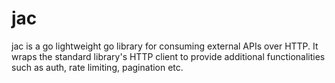 # jac

jac is a go lightweight go library for consuming external APIs over HTTP.
It wraps the standard library's HTTP client to provide additional functionalities
such as auth, rate limiting, pagination etc.
